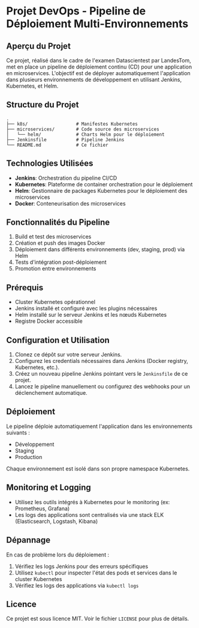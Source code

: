 # Projet DevOps - Pipeline de Déploiement Multi-Environnements

## Aperçu du Projet

Ce projet, réalisé dans le cadre de l'examen Datascientest par LandesTom, met en place un pipeline de déploiement continu (CD) pour une application en microservices. L'objectif est de déployer automatiquement l'application dans plusieurs environnements de développement en utilisant Jenkins, Kubernetes, et Helm.

## Structure du Projet

```
.
├── k8s/                  # Manifestes Kubernetes
├── microservices/        # Code source des microservices
│   └── helm/             # Charts Helm pour le déploiement
├── Jenkinsfile           # Pipeline Jenkins
└── README.md             # Ce fichier
```

## Technologies Utilisées

- **Jenkins**: Orchestration du pipeline CI/CD
- **Kubernetes**: Plateforme de container orchestration pour le déploiement
- **Helm**: Gestionnaire de packages Kubernetes pour le déploiement des microservices
- **Docker**: Conteneurisation des microservices

## Fonctionnalités du Pipeline

1. Build et test des microservices
2. Création et push des images Docker
3. Déploiement dans différents environnements (dev, staging, prod) via Helm
4. Tests d'intégration post-déploiement
5. Promotion entre environnements

## Prérequis

- Cluster Kubernetes opérationnel
- Jenkins installé et configuré avec les plugins nécessaires
- Helm installé sur le serveur Jenkins et les nœuds Kubernetes
- Registre Docker accessible

## Configuration et Utilisation

1. Clonez ce dépôt sur votre serveur Jenkins.
2. Configurez les credentials nécessaires dans Jenkins (Docker registry, Kubernetes, etc.).
3. Créez un nouveau pipeline Jenkins pointant vers le `Jenkinsfile` de ce projet.
4. Lancez le pipeline manuellement ou configurez des webhooks pour un déclenchement automatique.

## Déploiement

Le pipeline déploie automatiquement l'application dans les environnements suivants :

- Développement
- Staging
- Production

Chaque environnement est isolé dans son propre namespace Kubernetes.

## Monitoring et Logging

- Utilisez les outils intégrés à Kubernetes pour le monitoring (ex: Prometheus, Grafana)
- Les logs des applications sont centralisés via une stack ELK (Elasticsearch, Logstash, Kibana)

## Dépannage

En cas de problème lors du déploiement :

1. Vérifiez les logs Jenkins pour des erreurs spécifiques
2. Utilisez `kubectl` pour inspecter l'état des pods et services dans le cluster Kubernetes
3. Vérifiez les logs des applications via `kubectl logs`


## Licence

Ce projet est sous licence MIT. Voir le fichier `LICENSE` pour plus de détails.
